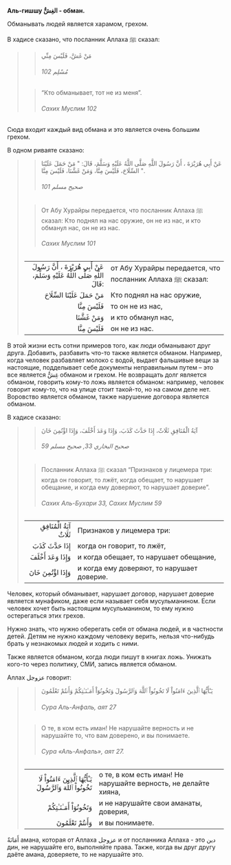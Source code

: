 **Аль-гишшу الغِشُّ - обман.**

Обманывать людей является харамом, грехом.

В хадисе сказано, что посланник Аллаха ﷺ сказал:
>> مَنْ غَشَّ، فَلَيْسَ مِنِّي
>>
>> ###### مُسْلِم 102
>
>> “Кто обманывает, тот не из меня”.
>>
>> ###### Сахих Муслим 102

Сюда входит каждый вид обмана и это является очень большим грехом. 

В одном риваяте сказано:
>> عَنْ أَبِي هُرَيْرَةَ ، أَنَّ رَسُولَ اللَّهِ صَلَّى اللَّهُ عَلَيْهِ وَسَلَّمَ، قَالَ: &quot; مَنْ حَمَلَ عَلَيْنَا السِّلَاحَ، فَلَيْسَ مِنَّا، وَمَنْ غَشَّنَا، فَلَيْسَ مِنَّا &quot;.
>>
>> ###### صحيح مسلم 101
>
>> От Абу Хурайры передается, что посланник Аллаха ﷺ сказал:
>> Кто поднял на нас оружие, он не из нас, и кто обманул нас, он не из нас.
>>
>> ###### Сахих Муслим 101
>
> |                 |                   |
> | --------------: | :---------------- |
> | عَنْ أَبِي هُرَيْرَةَ ، أَنَّ رَسُولَ اللَّهِ صَلَّى اللَّهُ عَلَيْهِ وَسَلَّمَ، قَالَ: | от Абу Хурайры передается, что посланник Аллаха ﷺ сказал: |
> | مَنْ حَمَلَ عَلَيْنَا السِّلَاحَ | Кто поднял на нас оружие, |
> | فَلَيْسَ مِنَّا | то он не из нас, |
> | وَمَنْ غَشَّنَا | и кто обманул нас, |
> | فَلَيْسَ مِنَّا | он не из нас. |

В этой жизни есть сотни примеров того, как люди обманывают друг друга.
Добавить, разбавить что-то также является обманом. Например, когда
человек разбавляет молоко с водой, выдает фальшивые вещи за настоящие,
подделывает себе документы неправильным путем – это все является غِشٌّ
обманом и грехом. Не возвращать долг является обманом, говорить кому-то
ложь является обманом: например, человек говорит кому-то, что на улице
стоит такой-то, но на самом деле нет. Воровство является обманом, также
нарушение договора является обманом. 

В хадисе сказано:
>> آيَةُ الْمُنَافِقِ ثَلَاثٌ، إِذَا حَدَّثَ كَذَبَ، وَإِذَا وَعَدَ أَخْلَفَ، وَإِذَا اؤْتُمِنَ خَانَ
>>
>> ###### صحيح البخاري 33, صحيح مسلم 59
>
>> Посланник Аллаха ﷺ сказал
>> “Признаков у лицемера три:
>> когда он говорит, то лжёт, когда обещает, то нарушает обещание, и когда
>> ему доверяют, то нарушает доверие”.
>>
>> ###### Сахих Аль-Бухари 33, Сахих Муслим 59
>
> |                 |                   |
> | --------------: | :---------------- |
> | آيَةُ الْمُنَافِقِ ثَلَاثٌ | Признаков у лицемера три: |
> | إِذَا حَدَّثَ كَذَبَ | когда он говорит, то лжёт, |
> | وَإِذَا وَعَدَ أَخْلَفَ | и когда обещает, то нарушает обещание, |
> | وَإِذَا اؤْتُمِنَ خَانَ | и когда ему доверяют, то нарушает доверие. |


Человек, который обманывает, нарушает договор, нарушает доверие является
мунафиком, даже если называет себя мусульманином. Если человек хочет
быть настоящим мусульманином, то ему нужно остерегаться этих грехов. 

Нужно знать, что нужно оберегать себя от обмана людей, и в частности
детей. Детям не нужно каждому человеку верить, нельзя что-нибудь брать у
незнакомых людей и ходить с ними. 

Также является обманом, когда люди пишут в книгах ложь. Унижать кого-то
через политику, СМИ, запись является обманом. 

Аллах عزوجل говорит:
>> يَـٰٓأَيُّهَا ٱلَّذِينَ ءَامَنُواْ لَا تَخُونُواْ ٱللَّهَ وَٱلرَّسُولَ وَتَخُونُوٓاْ أَمَـٰنَـٰتِكُمْ وَأَنتُمْ تَعْلَمُونَ
>>
>> ###### Сура Аль-Анфаль, аят 27
>
>> О те, в ком есть иман! Не нарушайте верность и не нарушайте то, что вам
>> доверено, и вы понимаете.
>>
>> ###### Сура «Аль-Анфаль», аят 27.
>
> |                 |                   |
> | --------------: | :---------------- |
> | يَـٰٓأَيُّهَا ٱلَّذِينَ ءَامَنُواْ لَا تَخُونُواْ ٱللَّهَ وَٱلرَّسُولَ | о те, в ком есть иман! Не нарушайте верность, не делайте хияна, |
> | وَتَخُونُوٓاْ أَمَـٰنَـٰتِكُمْ | и не нарушайте свои аманаты, доверия, |
> | وَأَنتُمْ تَعْلَمُونَ | и вы понимаете. |

أَمَانَةٌ амана, которая от Аллаха عزوجل и от посланника Аллаха - это دين
дин, не нарушайте его, выполняйте права. Также, когда вы друг другу
даёте амана, доверяете, то не нарушайте это.